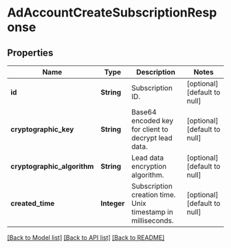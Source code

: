 # AdAccountCreateSubscriptionResponse
## Properties

| Name | Type | Description | Notes |
|------------ | ------------- | ------------- | -------------|
| **id** | **String** | Subscription ID. | [optional] [default to null] |
| **cryptographic\_key** | **String** | Base64 encoded key for client to decrypt lead data. | [optional] [default to null] |
| **cryptographic\_algorithm** | **String** | Lead data encryption algorithm. | [optional] [default to null] |
| **created\_time** | **Integer** | Subscription creation time. Unix timestamp in milliseconds. | [optional] [default to null] |

[[Back to Model list]](../README.md#documentation-for-models) [[Back to API list]](../README.md#documentation-for-api-endpoints) [[Back to README]](../README.md)

